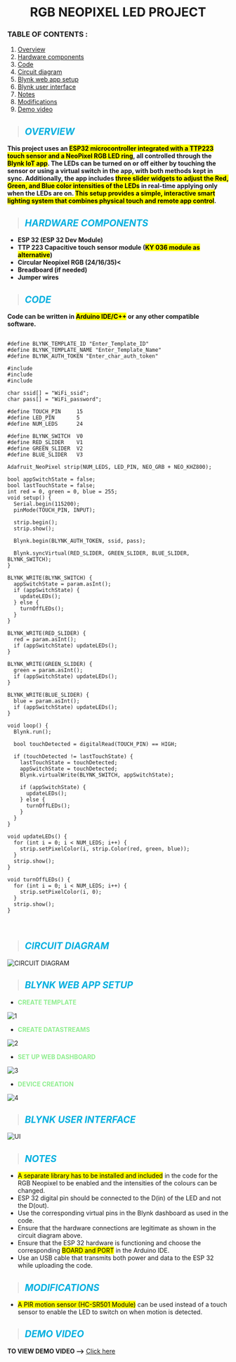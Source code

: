 # <b><center>RGB NEOPIXEL LED PROJECT</center></b>

### <b>TABLE OF CONTENTS :</b>
<ol>
<li><a href="#overview">Overview</a></li>
<li><a href="#hardware-components">Hardware components</a></li>
<li><a href="#code">Code</a></li>
<li><a href="#circuit-diagram">Circuit diagram</a></li>
<li><a href="#blynk-web-app-setup">Blynk web app setup</a></li>
<li><a href="#blynk-user-interface">Blynk user interface</a></li>
<li><a href="#notes">Notes</a></li>
<li><a href="#modifications">Modifications</a></li>
<li><a href="#demo-video">Demo video</a></li>
</ol>

> ## <b><i><font color="lighblue">OVERVIEW</font></i></b>

**This project uses an <mark>ESP32 microcontroller integrated with a TTP223 touch sensor and a NeoPixel RGB LED ring</mark>, all controlled through the <mark>Blynk IoT app</mark>. The LEDs can be turned on or off either by touching the sensor or using a virtual switch in the app, with both methods kept in sync. Additionally, the app includes <mark>three slider widgets to adjust the Red, Green, and Blue color intensities of the LEDs</mark> in real-time applying only when the LEDs are on. <mark>This setup provides a simple, interactive smart lighting system that combines physical touch and remote app control</mark>.**

> ## <b><i><font color="lighblue">HARDWARE COMPONENTS</font></i></b>
<ul>
<li><b>ESP 32 (ESP 32 Dev Module)</b></li>
<li><b>TTP 223 Capacitive touch sensor module (<mark>KY 036 module as alternative</mark>)</b></li>
<li><b>Circular Neopixel RGB (24/16/35)<</b></li>
<li><b>Breadboard (if needed)</b></li>
<li><b>Jumper wires</b></li>
</ul>

> ## <b><i><font color="lighblue">CODE</font></i></b>

**Code can be written in <mark>Arduino IDE/C++</mark> or any other compatible software.**

<pre>
  <code>
#define BLYNK_TEMPLATE_ID "Enter_Template_ID"
#define BLYNK_TEMPLATE_NAME "Enter_Template_Name"
#define BLYNK_AUTH_TOKEN "Enter_char_auth_token"

#include <Adafruit_NeoPixel.h>
#include <WiFi.h>
#include <BlynkSimpleEsp32.h>

char ssid[] = "WiFi_ssid";
char pass[] = "WiFi_password";

#define TOUCH_PIN     15
#define LED_PIN       5
#define NUM_LEDS      24

#define BLYNK_SWITCH  V0
#define RED_SLIDER    V1
#define GREEN_SLIDER  V2
#define BLUE_SLIDER   V3

Adafruit_NeoPixel strip(NUM_LEDS, LED_PIN, NEO_GRB + NEO_KHZ800);

bool appSwitchState = false;
bool lastTouchState = false;
int red = 0, green = 0, blue = 255;
void setup() {
  Serial.begin(115200);
  pinMode(TOUCH_PIN, INPUT);

  strip.begin();
  strip.show(); 

  Blynk.begin(BLYNK_AUTH_TOKEN, ssid, pass);

  Blynk.syncVirtual(RED_SLIDER, GREEN_SLIDER, BLUE_SLIDER, BLYNK_SWITCH);
}

BLYNK_WRITE(BLYNK_SWITCH) {
  appSwitchState = param.asInt();
  if (appSwitchState) {
    updateLEDs();
  } else {
    turnOffLEDs();
  }
}

BLYNK_WRITE(RED_SLIDER) {
  red = param.asInt();
  if (appSwitchState) updateLEDs();
}

BLYNK_WRITE(GREEN_SLIDER) {
  green = param.asInt();
  if (appSwitchState) updateLEDs();
}

BLYNK_WRITE(BLUE_SLIDER) {
  blue = param.asInt();
  if (appSwitchState) updateLEDs();
}

void loop() {
  Blynk.run();

  bool touchDetected = digitalRead(TOUCH_PIN) == HIGH;

  if (touchDetected != lastTouchState) {
    lastTouchState = touchDetected;
    appSwitchState = touchDetected;
    Blynk.virtualWrite(BLYNK_SWITCH, appSwitchState);

    if (appSwitchState) {
      updateLEDs();
    } else {
      turnOffLEDs();
    }
  }
}

void updateLEDs() {
  for (int i = 0; i < NUM_LEDS; i++) {
    strip.setPixelColor(i, strip.Color(red, green, blue));
  }
  strip.show();
}

void turnOffLEDs() {
  for (int i = 0; i < NUM_LEDS; i++) {
    strip.setPixelColor(i, 0);
  }
  strip.show();
}
</code>
  </pre>

> ## <b><i><font color="lighblue">CIRCUIT DIAGRAM</font></i></b>

![CIRCUIT DIAGRAM](Circuit_diagram.png)

> ## <b><i><font color="lighblue">BLYNK WEB APP SETUP</font></i></b>
- <b><font color="lightgreen">CREATE TEMPLATE</font></b>

![1](1.png)

- <b><font color="lightgreen">CREATE DATASTREAMS</font></b>
  
![2](2.png)

- <b><font color="lightgreen">SET UP WEB DASHBOARD</font></b>
  
![3](3.png)

- <b><font color="lightgreen">DEVICE CREATION</font></b>

![4](4.png)

> ## <b><i><font color="lighblue">BLYNK USER INTERFACE</font></i></b>

![UI](phone.jpg)

> ## <b><i><font color="lighblue">NOTES</font></i></b>

<ul>
<li><mark>A separate library has to be installed and included</mark> in the code for the RGB Neopixel to be enabled and the intensities of the colours can be changed.</li>
<li>ESP 32 digital pin should be connected to the D(in) of the LED and not the D(out).</li>
<li>Use the corresponding virtual pins in the Blynk dashboard as used in the code.</li>
<li>Ensure that the hardware connections are legitimate as shown in the circuit diagram above.</li>
<li>Ensure that the ESP 32 hardware is functioning and choose the corresponding <mark>BOARD and PORT</mark> in the Arduino IDE.</li>
<li>Use an USB cable that transmits both power and data to the ESP 32 while uploading the code.</li>
</ul>

> ## <b><i><font color="lighblue">MODIFICATIONS</font></i></b>

<ul>
<li><mark>A PIR motion sensor (HC-SR501 Module)</mark> can be used instead of a touch sensor to enable the LED to switch on when motion is detected.</li>
</ul>

> ## <b><i><font color="lighblue">DEMO VIDEO</font></i></b>

<b>TO VIEW DEMO VIDEO --></b> [<ins>Click here</ins>](video.mp4)
